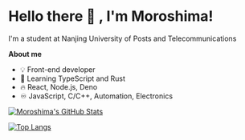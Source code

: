 <h1>Hello there 👋 , I'm Moroshima!</h1>

<p>I'm a student at Nanjing University of Posts and Telecommunications</p>

<p>
  <b>About me</b>
</p>

<p>
  <ul>
    <li>💡 Front-end developer</li>
    <li>📓 Learning TypeScript and Rust</li>
    <li>🔥 React, Node.js, Deno</li>
    <li>♾️ JavaScript, C/C++, Automation, Electronics</li>
  </ul>
</p>

<!--
**Moroshima/Moroshima** is a ✨ _special_ ✨ repository because its `README.md` (this file) appears on your GitHub profile.

Here are some ideas to get you started:

- 🔭 I’m currently working on ...
- 🌱 I’m currently learning ...
- 👯 I’m looking to collaborate on ...
- 🤔 I’m looking for help with ...
- 💬 Ask me about ...
- 📫 How to reach me: ...
- 😄 Pronouns: ...
- ⚡ Fun fact: ...
-->

[![Moroshima's GitHub Stats](https://github-readme-stats.vercel.app/api?username=Moroshima&title_color=214967)](https://github.com/anuraghazra/github-readme-stats)

[![Top Langs](https://github-readme-stats.vercel.app/api/top-langs/?username=Moroshima&title_color=214967)](https://github.com/anuraghazra/github-readme-stats)

